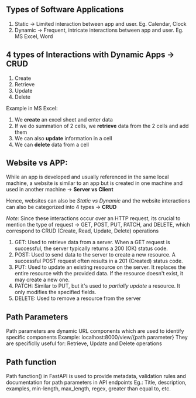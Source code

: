 ## Types of Software Applications
1. Static -> Limited interaction between app and user. Eg. Calendar, Clock
2. Dynamic -> Frequent, intricate interactions between app and user. Eg. MS Excel, Word

## 4 types of Interactions with Dynamic Apps -> CRUD
1. Create
2. Retrieve
3. Update
4. Delete

Example in MS Excel:
1. We **create** an excel sheet and enter data
2. If we do summation of 2 cells, we **retrieve** data from the 2 cells and add them
3. We can also **update** information in a cell
4. We can **delete** data from a cell

## Website vs APP:
While an app is developed and usually referenced in the same local machine, a website is similar to an app but is created in one machine and used in another machine -> **Server vs Client**

Hence, websites can also be *Static vs Dynamic* and the website interactions can also be categorized into 4 types -> **CRUD**

*Note:* Since these interactions occur over an HTTP request, its crucial to mention the type of request -> GET, POST, PUT, PATCH, and DELETE, which correspond to CRUD (Create, Read, Update, Delete) operations

1. GET:
Used to retrieve data from a server. When a GET request is successful, the server typically returns a 200 (OK) status code. 
2. POST:
Used to send data to the server to create a new resource. A successful POST request often results in a 201 (Created) status code. 
3. PUT:
Used to update an existing resource on the server. It replaces the entire resource with the provided data. If the resource doesn't exist, it may create a new one. 
4. PATCH:
Similar to PUT, but it's used to *partially update* a resource. It only modifies the specified fields. 
5. DELETE:
Used to remove a resource from the server

## Path Parameters
Path parameters are dynamic URL components which are used to identify specific components
Example: localhost:8000/view/{path parameter}
They are specificlly useful for: Retrieve, Update and Delete operations

## Path function
Path function() in FastAPI is used to provide metadata, validation rules and documentation for path parameters in API endpoints
Eg.: Title, description, examples, min-length, max_length, regex, greater than equal to, etc.








